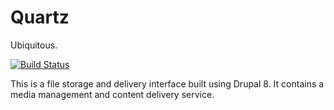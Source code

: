 Quartz
======
Ubiquitous.

[![Build Status](https://travis-ci.org/brantwynn/quartz.svg?branch=8.x)](https://travis-ci.org/brantwynn/quartz)

This is a file storage and delivery interface built using Drupal 8. It contains a media management and content delivery service.
